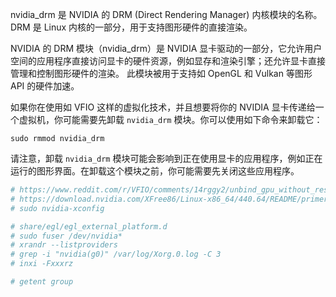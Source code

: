 nvidia_drm 是 NVIDIA 的 DRM (Direct Rendering Manager) 内核模块的名称。DRM 是 Linux 内核的一部分，用于支持图形硬件的直接渲染。

NVIDIA 的 DRM 模块（nvidia_drm）是 NVIDIA 显卡驱动的一部分，它允许用户空间的应用程序直接访问显卡的硬件资源，例如显存和渲染引擎；还允许显卡直接管理和控制图形硬件的渲染。
此模块被用于支持如 OpenGL 和 Vulkan 等图形 API 的硬件加速。

如果你在使用如 VFIO 这样的虚拟化技术，并且想要将你的 NVIDIA 显卡传递给一个虚拟机，你可能需要先卸载 `nvidia_drm` 模块。你可以使用如下命令来卸载它：

```shellscript
sudo rmmod nvidia_drm
```

请注意，卸载 `nvidia_drm` 模块可能会影响到正在使用显卡的应用程序，例如正在运行的图形界面。在卸载这个模块之前，你可能需要先关闭这些应用程序。

```sh
# https://www.reddit.com/r/VFIO/comments/14rggy2/unbind_gpu_without_restarting_xorg_or_wayland/
# https://download.nvidia.com/XFree86/Linux-x86_64/440.64/README/primerenderoffload.html
# sudo nvidia-xconfig

# share/egl/egl_external_platform.d
# sudo fuser /dev/nvidia*
# xrandr --listproviders
# grep -i "nvidia(g0)" /var/log/Xorg.0.log -C 3
# inxi -Fxxxrz

# getent group
```
